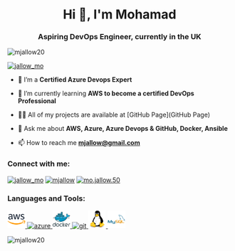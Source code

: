 <h1 align="center">Hi 👋, I'm Mohamad</h1>
<h3 align="center">Aspiring DevOps Engineer, currently in the UK</h3>

<p align="left"> <img src="https://komarev.com/ghpvc/?username=mjallow20&label=Profile%20views&color=0e75b6&style=flat" alt="mjallow20" /> </p>

<p align="left"> <a href="https://twitter.com/jallow_mo" target="blank"><img src="https://img.shields.io/twitter/follow/jallow_mo?logo=twitter&style=for-the-badge" alt="jallow_mo" /></a> </p>

- 🌱 I’m a **Certified Azure Devops Expert**

- 🌱 I’m currently learning **AWS to become a certified DevOps Professional**

- 👨‍💻 All of my projects are available at [GitHub Page](GitHub Page)

- 💬 Ask me about **AWS, Azure, Azure Devops & GitHub, Docker, Ansible**

- 📫 How to reach me **mjallow@gmail.com**

<h3 align="left">Connect with me:</h3>
<p align="left">
<a href="https://twitter.com/jallow_mo" target="blank"><img align="center" src="https://raw.githubusercontent.com/rahuldkjain/github-profile-readme-generator/master/src/images/icons/Social/twitter.svg" alt="jallow_mo" height="30" width="40" /></a>
<a href="https://linkedin.com/in/mohamadjallow" target="blank"><img align="center" src="https://raw.githubusercontent.com/rahuldkjain/github-profile-readme-generator/master/src/images/icons/Social/linked-in-alt.svg" alt="mjallow" height="30" width="40" /></a>
<a href="https://fb.com/mo.jallow.50" target="blank"><img align="center" src="https://raw.githubusercontent.com/rahuldkjain/github-profile-readme-generator/master/src/images/icons/Social/facebook.svg" alt="mo.jallow.50" height="30" width="40" /></a>
</p>

<h3 align="left">Languages and Tools:</h3>
<p align="left"> <a href="https://aws.amazon.com" target="_blank" rel="noreferrer"> <img src="https://raw.githubusercontent.com/devicons/devicon/master/icons/amazonwebservices/amazonwebservices-original-wordmark.svg" alt="aws" width="40" height="40"/> </a> <a href="https://azure.microsoft.com/en-in/" target="_blank" rel="noreferrer"> <img src="https://www.vectorlogo.zone/logos/microsoft_azure/microsoft_azure-icon.svg" alt="azure" width="40" height="40"/> </a> <a href="https://www.docker.com/" target="_blank" rel="noreferrer"> <img src="https://raw.githubusercontent.com/devicons/devicon/master/icons/docker/docker-original-wordmark.svg" alt="docker" width="40" height="40"/> </a> <a href="https://git-scm.com/" target="_blank" rel="noreferrer"> <img src="https://www.vectorlogo.zone/logos/git-scm/git-scm-icon.svg" alt="git" width="40" height="40"/> </a> <a href="https://www.linux.org/" target="_blank" rel="noreferrer"> <img src="https://raw.githubusercontent.com/devicons/devicon/master/icons/linux/linux-original.svg" alt="linux" width="40" height="40"/> </a> <a href="https://www.mysql.com/" target="_blank" rel="noreferrer"> <img src="https://raw.githubusercontent.com/devicons/devicon/master/icons/mysql/mysql-original-wordmark.svg" alt="mysql" width="40" height="40"/> </a> </p>

<p><img align="center" src="https://github-readme-stats.vercel.app/api/top-langs?username=mjallow20&show_icons=true&locale=en&layout=compact" alt="mjallow20" /></p>
